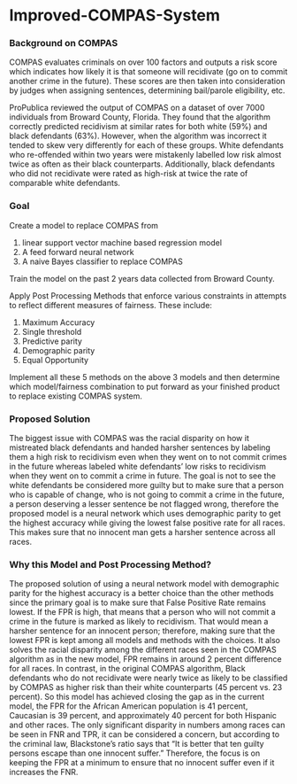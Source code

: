 # Improved-COMPAS-System

### Background on COMPAS

COMPAS evaluates criminals on over 100 factors and outputs a risk score which indicates how likely it is that someone will recidivate (go on to commit another crime in the future). These scores are then taken into consideration by judges when assigning sentences, determining bail/parole eligibility, etc.

ProPublica reviewed the output of COMPAS on a dataset of over 7000 individuals from Broward County, Florida. They found that the algorithm correctly predicted recidivism at similar rates for both white (59%) and black defendants (63%). However, when the algorithm was incorrect it tended to skew very differently for each of these groups. White defendants who re-offended within two years were mistakenly labelled low risk almost twice as often as their black counterparts. Additionally, black defendants who did not recidivate were rated as high-risk at twice the rate of comparable white defendants.

### Goal 

Create a model to replace COMPAS from 
1) linear support vector machine based regression model
2) A feed forward neural network
3) A naive Bayes classifier to replace COMPAS

Train the model on the past 2 years data collected from Broward County. 

Apply Post Processing Methods that enforce various constraints in attempts to reflect different measures of fairness. These include:
1) Maximum Accuracy 
2) Single threshold
3) Predictive parity
4) Demographic parity
5) Equal Opportunity

Implement all these 5 methods on the above 3 models and then determine which model/fairness combination to put forward as your finished
product to replace existing COMPAS system.

### Proposed Solution 

The biggest issue with COMPAS was the racial disparity on how it mistreated black defendants and handed harsher sentences by labeling them a high risk to recidivism even when they went on to not commit crimes in the future whereas labeled white defendants’ low risks to recidivism when they went on to commit a crime in future. The goal is not to see the white defendants be considered more guilty but to make sure that a person who is capable of change, who is not going to commit a crime in the future, a person deserving a lesser sentence be not flagged wrong, therefore the proposed model is a neural network which uses demographic parity to get the highest accuracy while giving the lowest false positive rate for all races. This makes sure that no innocent man gets a harsher sentence across all races. 

### Why this Model and Post Processing Method?

The proposed solution of using a neural network model with demographic parity for the highest accuracy is a better choice than the other methods since the primary goal is to make sure that False Positive Rate remains lowest. If the FPR is high, that means that a person who will not commit a crime in the future is marked as likely to recidivism. That would mean a harsher sentence for an innocent person; therefore, making sure that the lowest FPR is kept among all models and methods with the choices. It also solves the racial disparity among the different races seen in the COMPAS algorithm as in the new model, FPR remains in around 2 percent difference for all races. In contrast, in the original COMPAS algorithm, Black defendants who do not recidivate were nearly twice as likely to be classified by COMPAS as higher risk than their white counterparts (45 percent vs. 23 percent). So this model has achieved closing the gap as in the current model, the FPR for the African American population is 41 percent, Caucasian is 39 percent, and approximately 40 percent for both Hispanic and other races. The only significant disparity in numbers among races can be seen in FNR and TPR, it can be considered a concern, but according to the criminal law, Blackstone’s ratio says that “It is better that ten guilty persons escape than one innocent suffer.” Therefore, the focus is on keeping the FPR at a minimum to ensure that no innocent suffer even if it increases the FNR.  




